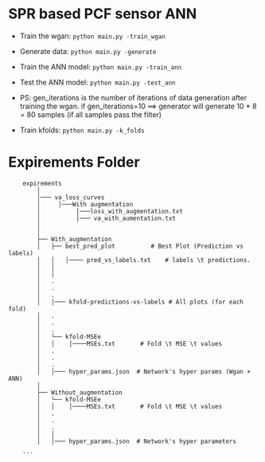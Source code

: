 # SPR based PCF sensor ANN

- Train the wgan: `python main.py -train_wgan`

- Generate data: `python main.py -generate`

- Train the ANN model: `python main.py -train_ann`

- Test the ANN model: `python main.py -test_ann`

- PS: gen_iterations is the number of iterations of data generation after training the wgan. if gen_iterations=10 ==> generator will generate 10 * 8 = 80 samples (if all samples pass the filter)

- Train kfolds: `python main.py -k_folds`

# Expirements Folder

```
    expirements
        │
        │─── va_loss_curves
        │     │───With augmentation
        │          │───loss_with_augmentation.txt
        │          │─── va_with_aumentation.txt
        │
        │
        ├── With_augmentation
        │   ├── best_pred_plot          # Best Plot (Prediction vs labels)
        │   │   │──── pred_vs_labels.txt    # labels \t predictions.
        │   │
        │   │
        │   .
        │   .
        │   .
        │   │─── kfold-predictions-vs-labels # All plots (for each fold)
        │   .
        │   .
        │   .
        │   └── kfold-MSEe
        │   │    │────MSEs.txt       # Fold \t MSE \t values
        │   .
        │   .
        │   .
        │   │─── hyper_params.json  # Network's hyper params (Wgan + ANN)
        │
        ├── Without_augmentation
        │   └── kfold-MSEe
        │   │    │────MSEs.txt       # Fold \t MSE \t values
        │   .
        │   .
        │   .
        │   │
        │   │─── hyper_params.json  # Network's hyper parameters

    ```
